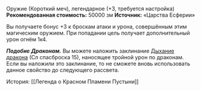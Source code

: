 Оружие (Короткий меч), легендарное (+3, требуется настройка)
**Рекомендованная стоимость:** 50000 зм
**Источник:** «Царства Есферии»

Вы получаете бонус +3 к броскам атаки и урона, совершённым этим магическим оружием. При попадании цель получает дополнительный урон огнём 1к4.

**_Подобие Драконам._** Вы можете наложить заклинание [Дыхание дракона](https://dnd.su/spells/467-dragon_s_breath/) (Сл спасброска 15), наносящее тройной урон по драконам. Если вы наложили это заклинание, то не сможете вновь использовать данное свойство до следующего рассвета.

История: [[Легенда о Красном Пламени Пустыни]]

